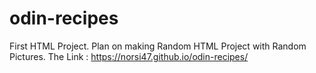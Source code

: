 # odin-recipes
First HTML Project.
Plan on making Random HTML Project with Random Pictures.
The Link : https://norsi47.github.io/odin-recipes/
